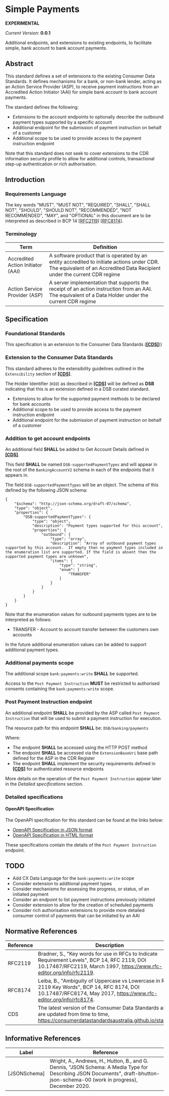 # Simple Payments

**EXPERIMENTAL**

*Current Version:* **0.0.1**

Additional endpoints, and extensions to existing endpoints, to facilitate simple, bank account to bank account payments.

## Abstract

This standard defines a set of extensions to the existing Consumer Data Standards.  It defines mechanisms for a bank, or non-bank lender, acting as an Action Service Provider (ASP), to receive payment instructions from an Accredited Action Initiator (AAI) for simple bank account to bank account payments.

The standard defines the following:

- Extensions to the account endpoints to optionally describe the outbound payment types supported by a specific account
- Additional endpoint for the submission of payment instruction on behalf of a customer
- Additional scope to be used to provide access to the payment instruction endpoint

Note that this standard does not seek to cover extensions to the CDR information security profile to allow for additional controls, transactional step-up authentication or rich authorisation.

## Introduction

### Requirements Language

The key words "MUST", "MUST NOT", "REQUIRED", "SHALL", "SHALL NOT", "SHOULD", "SHOULD NOT", "RECOMMENDED", "NOT RECOMMENDED", "MAY", and "OPTIONAL" in this document are to be interpreted as described in BCP 14 [[RFC2119](#normative-rfc2119)] [[RFC8174](#normative-rfc8174)].

### Terminology

| Term | Definition |
|-|-|
| Accredited Action Initiator (AAI) | A software product that is operated by an entity accredited to initiate actions under CDR.  The equivalent of an Accredited Data Recipient under the current CDR regime |
| Action Service Provider (ASP) | A server implementation that supports the receipt of an action instruction from an AAI.  The equivalent of a Data Holder under the current CDR regime |

## Specification

### Foundational Standards

This specification is an extension to the Consumer Data Standards ([**[CDS]**](#normative-cds)))

### Extension to the Consumer Data Standards

This standard adheres to the extensibility guidelines outlined in the `Extensibility` section of [**[CDS]**](#normative-cds).

The Holder Identifier (`HID`) as described in [**[CDS]**](#normative-cds) will be defined as **DSB** indicating that this is an extension defined in a DSB curated standard.

- Extensions to allow for the supported payment methods to be declared for bank accounts
- Additional scope to be used to provide access to the payment instruction endpoint
- Additional endpoint for the submission of payment instruction on behalf of a customer

### Addition to get account endpoints

An additional field **SHALL** be added to Get Account Details defined in [**[CDS]**](#normative-cds).

This field **SHALL** be named `DSB-supportedPaymentTypes` and will appear in the root of the `BankingAccountV2` schema in each of the endpoints that it appears in.

The field `DSB-supportedPaymentTypes` will be an object.  The schema of this defined by the following JSON schema:
```
{
    "$schema": "http://json-schema.org/draft-07/schema",
    "type": "object",
    "properties": {
        "DSB-supportedPaymentTypes": {
            "type": "object",
            "description": "Payment types supported for this account",
            "properties": {
                "outbound": {
                    "type": "array",
                    "description": "Array of outbound payment types supported by this account.  If empty then no payment types included in the enumeration list are supported. If the field is absent then the supported payment types are unknown",
                    "items": {
                        "type": "string",
                        "enum": [
                            "TRANSFER"
                        ]
                    }
                }
            }
        }
    }
}
```

Note that the enumeration values for outbound payments types are to be interpreted as follows:

* TRANSFER - Account to account transfer between the customers own accounts

In the future additional enumeration values can be added to support additional payment types.


### Additional payments scope

The additional scope `bank:payments:write` **SHALL** be supported.

Access to the `Post Payment Instruction` **MUST** be restricted to authorised consents containing the `bank:payments:write` scope.


### Post Payment Instruction endpoint

An additional endpoint **SHALL** be provided by the ASP called `Post Payment Instruction` that will be used to submit a payment instruction for execution.

The resource path for this endpoint **SHALL** be: `DSB/banking/payments`

Where:
* The endpoint **SHALL** be accessed using the HTTP POST method
* The endpoint **SHALL** be accessed via the `ExtensionBaseUri` base path defined for the ASP in the CDR Register
* The endpoint **SHALL** implement the security requirements defined in [**[CDS]**](#normative-cds) for authenticated resource endpoints

More details on the operation of the `Post Payment Instruction` appear later in the *Detailed specifications* section.


### Detailed specifications

#### OpenAPI Specification

The OpenAPI specification for this standard can be found at the links below:

* [OpenAPI Specification in JSON format](../Support_Files/Simple-Payments.json)
* [OpenAPI Specification in HTML format](../Support_Files/Simple-Payments-OAS.html)

These specifications contain the details of the `Post Payment Instruction` endpoint.

## TODO

* Add CX Data Language for the `bank:payments:write` scope
* Consider extension to additional payment types
* Consider mechanisms for assessing the progress, or status, of an initiated payment
* Consider an endpoint to list payment instructions previously initiated
* Consider extension to allow for the creation of scheduled payments
* Consider rich authorisation extensions to provide more detailed consumer control of payments that can be initiated by an AAI

## Normative References

| Reference | Description |
|-|-|
| RFC2119 <a id="normative-rfc2119"/> | Bradner, S., "Key words for use in RFCs to Indicate Requirement Levels", BCP 14, RFC 2119, DOI 10.17487/RFC2119, March 1997, https://www.rfc-editor.org/info/rfc2119. |
| RFC8174 <a id="normative-rfc8174"/> | Leiba, B., "Ambiguity of Uppercase vs Lowercase in RFC 2119 Key Words", BCP 14, RFC 8174, DOI 10.17487/RFC8174, May 2017, https://www.rfc-editor.org/info/rfc8174. |
| CDS <a id="normative-cds"/> | The latest version of the Consumer Data Standards as they are updated from time to time, https://consumerdatastandardsaustralia.github.io/standards. |


## Informative References

| Label | Reference |
|-------|-----------|
|[JSONSchema]|Wright, A., Andrews, H., Hutton, B., and G. Dennis, "JSON Schema: A Media Type for Describing JSON Documents", draft-bhutton-json-schema-00 (work in progress), December 2020.|
